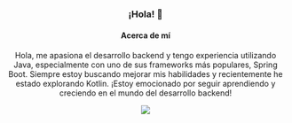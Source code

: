 <div style="text-align: center;">
    <h3>¡Hola! 👋</h3>
</div>
  <div style="text-align: center; margin-top: 20px;">
    <h4>Acerca de mí</h4>
    <p>Hola, me apasiona el desarrollo backend y tengo experiencia utilizando Java, especialmente con uno de sus frameworks más populares, Spring Boot. Siempre estoy buscando mejorar mis habilidades y recientemente he estado explorando Kotlin. ¡Estoy emocionado por seguir aprendiendo y creciendo en el mundo del desarrollo backend!</p>
  </div>
<div style="text-align: center;">
  <a href="https://skillicons.dev">
    <img src="https://skillicons.dev/icons?i=java,kotlin,typescript,angular,docker,git" />
  </a></div>

